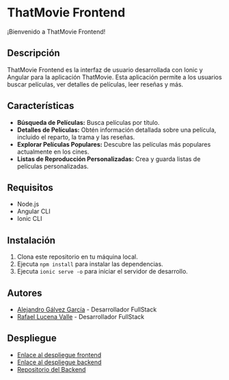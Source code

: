 # ThatMovie Frontend

¡Bienvenido a ThatMovie Frontend!

## Descripción
ThatMovie Frontend es la interfaz de usuario desarrollada con Ionic y Angular para la aplicación ThatMovie. Esta aplicación permite a los usuarios buscar películas, ver detalles de películas, leer reseñas y más.

## Características
- **Búsqueda de Películas:** Busca películas por título.
- **Detalles de Películas:** Obtén información detallada sobre una película, incluido el reparto, la trama y las reseñas.
- **Explorar Películas Populares:** Descubre las películas más populares actualmente en los cines.
- **Listas de Reproducción Personalizadas:** Crea y guarda listas de películas personalizadas.

## Requisitos
- Node.js
- Angular CLI
- Ionic CLI

## Instalación
1. Clona este repositorio en tu máquina local.
2. Ejecuta `npm install` para instalar las dependencias.
3. Ejecuta `ionic serve -o` para iniciar el servidor de desarrollo.


## Autores
- [Alejandro Gálvez García](https://github.com/alexgg9) - Desarrollador FullStack
- [Rafael Lucena Valle](https://github.com/rafa30052003) - Desarrollador FullStack

## Despliegue
- [Enlace al despliegue frontend](https://that-movie-frontend.vercel.app/)
- [Enlace al despliegue backend](https://thatmovie-backend.onrender.com/)
- [Repositorio del Backend](https://github.com/rafa30052003/ThatMovie_Backend)
